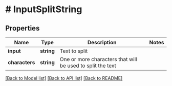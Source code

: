 # # InputSplitString

## Properties

Name | Type | Description | Notes
------------ | ------------- | ------------- | -------------
**input** | **string** | Text to split |
**characters** | **string** | One or more characters that will be used to split the text |

[[Back to Model list]](../../README.md#models) [[Back to API list]](../../README.md#endpoints) [[Back to README]](../../README.md)
